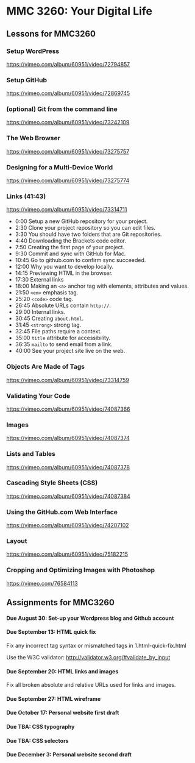 # MMC 3260: Your Digital Life

## Lessons for MMC3260

### Setup WordPress

https://vimeo.com/album/60951/video/72794857

### Setup GitHub

https://vimeo.com/album/60951/video/72869745

### (optional) Git from the command line

https://vimeo.com/album/60951/video/73242109

### The Web Browser

https://vimeo.com/album/60951/video/73275757

### Designing for a Multi-Device World

https://vimeo.com/album/60951/video/73275774

### Links (41:43)

https://vimeo.com/album/60951/video/73314711

* 0:00 Setup a new GitHub repository for your project.
* 2:30 Clone your project repository so you can edit files.
* 3:30 You should have two folders that are Git repositories.
* 4:40 Downloading the Brackets code editor.
* 7:50 Creating the first page of your project.
* 9:30 Commit and sync with GitHub for Mac.
* 10:45 Go to github.com to confirm sync succeeded.
* 12:00 Why you want to develop locally.
* 14:15 Previewing HTML in the browser.
* 17:30 External links
* 18:00 Making an `<a>` anchor tag with elements, attributes and values.
* 21:50 `<em>` emphasis tag.
* 25:20 `<code>` code tag.
* 26:45 Absolute URLs contain `http://`.
* 29:00 Internal links.
* 30:45 Creating `about.html`.
* 31:45 `<strong>` strong tag.
* 32:45 File paths require a context.
* 35:00 `title` attribute for accessibility.
* 36:35 `mailto` to send email from a link.
* 40:00 See your project site live on the web.

### Objects Are Made of Tags

https://vimeo.com/album/60951/video/73314759

### Validating Your Code

https://vimeo.com/album/60951/video/74087366

### Images

https://vimeo.com/album/60951/video/74087374

### Lists and Tables

https://vimeo.com/album/60951/video/74087378

### Cascading Style Sheets (CSS)

https://vimeo.com/album/60951/video/74087384

### Using the GitHub.com Web Interface

https://vimeo.com/album/60951/video/74207102

### Layout

https://vimeo.com/album/60951/video/75182215

### Cropping and Optimizing Images with Photoshop

https://vimeo.com/76584113



## Assignments for MMC3260

#### Due August 30: Set-up your Wordpress blog and Github account

#### Due September 13: HTML quick fix

Fix any incorrect tag syntax or mismatched tags in 1.html-quick-fix.html

Use the W3C validator: http://validator.w3.org/#validate_by_input

#### Due September 20: HTML links and images

Fix all broken absolute and relative URLs used for links and images.

#### Due September 27: HTML wireframe

#### Due October 17: Personal website first draft

#### Due TBA: CSS typography

#### Due TBA: CSS selectors

#### Due December 3: Personal website second draft
